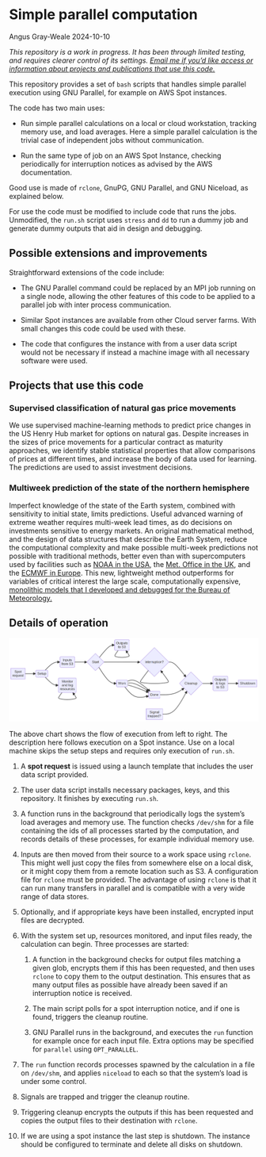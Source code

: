# Simple parallel computation
Angus Gray-Weale
2024-10-10

*This repository is a work in progress. It has been through limited
testing, and requires clearer control of its settings. [Email me if
you’d like access or information about projects and publications that
use this code.](mailto:github.com.h3com@passmail.net)*

This repository provides a set of `bash` scripts that handles simple
parallel execution using GNU Parallel, for example on AWS Spot
instances.

The code has two main uses:

- Run simple parallel calculations on a local or cloud workstation,
  tracking memory use, and load averages. Here a simple parallel
  calculation is the trivial case of independent jobs without
  communication.

- Run the same type of job on an AWS Spot Instance, checking
  periodically for interruption notices as advised by the AWS
  documentation.

Good use is made of `rclone`, GnuPG, GNU Parallel, and GNU Niceload, as
explained below.

For use the code must be modified to include code that runs the jobs.
Unmodified, the `run.sh` script uses `stress` and `dd` to run a dummy
job and generate dummy outputs that aid in design and debugging.

## Possible extensions and improvements

Straightforward extensions of the code include:

- The GNU Parallel command could be replaced by an MPI job running on a
  single node, allowing the other features of this code to be applied to
  a parallel job with inter process communication.

- Similar Spot instances are available from other Cloud server farms.
  With small changes this code could be used with these.

- The code that configures the instance with from a user data script
  would not be necessary if instead a machine image with all necessary
  software were used.

## Projects that use this code

### Supervised classification of natural gas price movements

We use supervised machine-learning methods to predict price changes in
the US Henry Hub market for options on natural gas. Despite increases in
the sizes of price movements for a particular contract as maturity
approaches, we identify stable statistical properties that allow
comparisons of prices at different times, and increase the body of data
used for learning. The predictions are used to assist investment
decisions.

### Multiweek prediction of the state of the northern hemisphere

Imperfect knowledge of the state of the Earth system, combined with
sensitivity to initial state, limits predictions. Useful advanced
warning of extreme weather requires multi-week lead times, as do
decisions on investments sensitive to energy markets. An original
mathematical method, and the design of data structures that describe the
Earth System, reduce the computational complexity and make possible
multi-week predictions not possible with traditional methods, better
even than with supercomputers used by facilities such as [NOAA in the
USA](https://www.ncei.noaa.gov/products/weather-climate-models/global-ensemble-forecast),
the [Met. Office in the UK](https://www.metoffice.gov.uk), and the
[ECMWF in Europe](https://www.ecmwf.int/). This new, lightweight method
outperforms for variables of critical interest the large scale,
computationally expensive, [monolithic models that I developed and
debugged for the Bureau of
Meteorology.](http://www.bom.gov.au/research/projects/ACCESS-S/)

## Details of operation

![Execution](run.png)

The above chart shows the flow of execution from left to right. The
description here follows execution on a Spot instance. Use on a local
machine skips the setup steps and requires only execution of `run.sh`.

1.  A **spot request** is issued using a launch template that includes
    the user data script provided.

2.  The user data script installs necessary packages, keys, and this
    repository. It finishes by executing `run.sh`.

3.  A function runs in the background that periodically logs the
    system’s load averages and memory use. The function checks
    `/dev/shm` for a file containing the ids of all processes started by
    the computation, and records details of these processes, for example
    individual memory use.

4.  Inputs are then moved from their source to a work space using
    `rclone`. This might well just copy the files from somewhere else on
    a local disk, or it might copy them from a remote location such as
    S3. A configuration file for `rclone` must be provided. The
    advantage of using `rclone` is that it can run many transfers in
    parallel and is compatible with a very wide range of data stores.

5.  Optionally, and if appropriate keys have been installed, encrypted
    input files are decrypted.

6.  With the system set up, resources monitored, and input files ready,
    the calculation can begin. Three processes are started:

    1.  A function in the background checks for output files matching a
        given glob, encrypts them if this has been requested, and then
        uses `rclone` to copy them to the output destination. This
        ensures that as many output files as possible have already been
        saved if an interruption notice is received.

    2.  The main script polls for a spot interruption notice, and if one
        is found, triggers the cleanup routine.

    3.  GNU Parallel runs in the background, and executes the `run`
        function for example once for each input file. Extra options may
        be specified for `parallel` using `OPT_PARALLEL`.

7.  The `run` function records processes spawned by the calculation in a
    file on `/dev/shm`, and applies `niceload` to each so that the
    system’s load is under some control.

8.  Signals are trapped and trigger the cleanup routine.

9.  Triggering cleanup encrypts the outputs if this has been requested
    and copies the output files to their destination with `rclone`.

10. If we are using a spot instance the last step is shutdown. The
    instance should be configured to terminate and delete all disks on
    shutdown.
